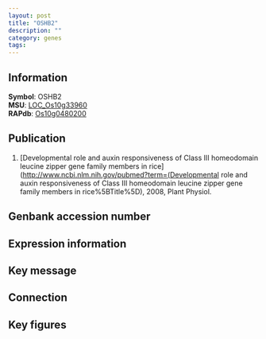 ```yaml
---
layout: post
title: "OSHB2"
description: ""
category: genes
tags: 
---
```


## Information
__Symbol__: OSHB2  
__MSU__: [LOC_Os10g33960](http://rice.plantbiology.msu.edu/cgi-bin/ORF_infopage.cgi?orf=LOC_Os10g33960)  
__RAPdb__: [Os10g0480200](http://rapdb.dna.affrc.go.jp/viewer/gbrowse_details/irgsp1?name=Os10g0480200)  

## Publication
1. [Developmental role and auxin responsiveness of Class III homeodomain leucine zipper gene family members in rice](http://www.ncbi.nlm.nih.gov/pubmed?term=(Developmental role and auxin responsiveness of Class III homeodomain leucine zipper gene family members in rice%5BTitle%5D), 2008, Plant Physiol.

## Genbank accession number

## Expression information

## Key message

## Connection

## Key figures


